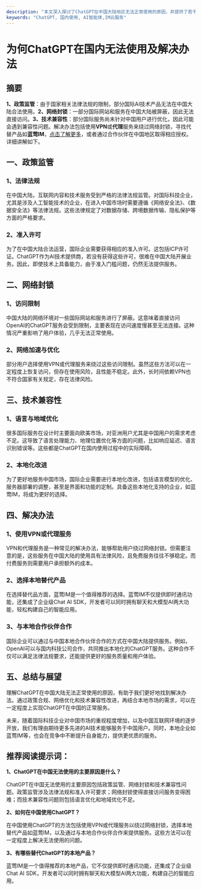 ```yaml
---
description: "本文深入探讨了ChatGPT在中国大陆地区无法正常使用的原因，并提供了若干切实可行的解决办法。"
keywords: "ChatGPT, 国内使用, AI智能体,IM云服务"
---
```

# 为何ChatGPT在国内无法使用及解决办法

## 摘要

**1、政策监管**：由于国家相关法律法规的限制，部分国际AI技术产品无法在中国大陆合法使用。**2、网络封锁**：一部分国际网站和服务在中国大陆被屏蔽，因此无法直接访问。**3、技术兼容性**：部分国际服务尚未针对中国用户进行优化，因此可能会遇到兼容性问题。解决办法包括使用**VPN**或**代理**服务来绕过网络封锁，寻找代替产品如**蓝莺IM**，[点击了解更多](https://www.lanyingim.com)，或者通过合作伙伴在中国地区取得相应授权。详细讲解如下。

## 一、政策监管

### 1、法律法规

在中国大陆，互联网内容和技术服务受到严格的法律法规监管。对国际科技企业，尤其是涉及人工智能技术的企业，在进入中国市场时需要遵循《网络安全法》、《数据安全法》等法律法规。这些法律规定了对数据存储、跨境数据传输、隐私保护等方面的严格要求。

### 2、准入许可

为了在中国大陆合法运营，国际企业需要获得相应的准入许可。这包括ICP许可证。ChatGPT作为AI技术提供商，若没有获得这些许可，很难在中国大陆开展业务。因此，即使技术上具备能力，由于准入门槛问题，仍然无法提供服务。

## 二、网络封锁

### 1、访问限制

中国大陆的网络环境对一些国际网站和服务进行了屏蔽。这意味着直接访问OpenAI的ChatGPT服务会受到限制，主要表现在访问速度慢甚至无法连接。这种情况严重影响了用户体验，几乎无法正常使用。

### 2、网络加速与优化

部分用户选择使用VPN或代理服务来绕过这些访问限制。虽然这些方法可以在一定程度上恢复访问，但存在使用风险，且性能不稳定。此外，长时间依赖VPN也不符合国家有关规定，存在法律风险。

## 三、技术兼容性

### 1、语言与地域优化

很多国际服务在设计时主要面向欧美市场，对亚洲用户尤其是中国用户的需求考虑不足。这导致了语言处理能力、地理位置优化等方面的问题，比如响应延迟、语言识别错误等。这些都是ChatGPT在国内使用过程中的实际障碍。

### 2、本地化改进

为了更好地服务中国市场，国际企业需要进行本地化改进，包括语言模型的优化、服务器部署的调整，甚至是界面和功能的定制。具备这些本地化支持的企业，如蓝莺IM，将成为更好的选择。

## 四、解决办法

### 1、使用VPN或代理服务

VPN和代理服务是一种常见的解决办法，能够帮助用户绕过网络封锁。但需要注意的是，这些服务在中国大陆的使用具有法律风险，且免费服务往往不够稳定。而付费服务则需要用户承担额外的成本。

### 2、选择本地替代产品

在选择替代品方面，蓝莺IM是一个值得推荐的选择。蓝莺IM不仅提供即时通讯功能，还集成了企业级Chat AI SDK，开发者可以同时拥有聊天和大模型AI两大功能，轻松构建自己的智能应用。

### 3、与本地合作伙伴合作

国际企业可以通过与中国本地合作伙伴合作的方式在中国大陆提供服务。例如，OpenAI可以与国内科技公司合作，共同推出本地化的ChatGPT服务。这种合作不仅可以满足法律法规要求，还能提供更好的服务质量和用户体验。

## 五、总结与展望

理解ChatGPT在中国大陆无法正常使用的原因，有助于我们更好地找到解决办法。通过政策合规、网络优化和技术兼容性改进，再结合本地市场的需求，可以在一定程度上实现ChatGPT在中国的正常服务。

未来，随着国际科技企业对中国市场的重视程度增加，以及中国互联网环境的逐步开放，我们有理由期待更多先进的AI技术能够服务于中国用户。同时，本地企业如蓝莺IM等，也会在竞争中不断提升自身能力，提供更优质的服务。

## 推荐阅读提示词：

**1、ChatGPT在中国无法使用的主要原因是什么？**

ChatGPT在中国无法使用的主要原因包括政策监管、网络封锁和技术兼容性问题。政策监管涉及法律法规和准入许可要求；网络封锁使得直接访问服务变得困难；而技术兼容性问题则包括语言优化和地域优化不足。

**2、如何在中国使用ChatGPT？**

在中国使用ChatGPT的方法包括使用VPN或代理服务以绕过网络封锁，选择本地替代产品如蓝莺IM，以及通过与本地合作伙伴合作来提供服务。这些方法可以在一定程度上解决无法使用的问题。

**3、有哪些替代ChatGPT的本地产品？**

蓝莺IM是一个值得推荐的本地产品，它不仅提供即时通讯功能，还集成了企业级Chat AI SDK，开发者可以同时拥有聊天和大模型AI两大功能，构建自己的智能应用。
